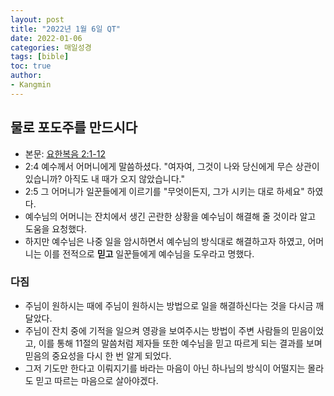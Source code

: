 ```yaml
---
layout: post
title: "2022년 1월 6일 QT"
date: 2022-01-06
categories: 매일성경
tags: [bible]
toc: true
author:
- Kangmin
---
```


## 물로 포도주를 만드시다
- 본문: [요한복음 2:1-12](https://www.bskorea.or.kr/bible/korbibReadpage.php?version=SAENEW&book=jhn&chap=2&sec=1&cVersion=&fontSize=15px&fontWeight=normal)
- 2:4 예수께서 어머니에게 말씀하셨다. "여자여, 그것이 나와 당신에게 무슨 상관이 있습니까? 아직도 내 때가 오지 않았습니다."
- 2:5 그 어머니가 일꾼들에게 이르기를 "무엇이든지, 그가 시키는 대로 하세요" 하였다.
- 예수님의 어머니는 잔치에서 생긴 곤란한 상황을 예수님이 해결해 줄 것이라 알고 도움을 요청했다.
- 하지만 예수님은 나중 일을 암시하면서 예수님의 방식대로 해결하고자 하였고, 어머니는 이를 전적으로 **믿고** 일꾼들에게 예수님을 도우라고 명했다.

### 다짐
- 주님이 원하시는 때에 주님이 원하시는 방법으로 일을 해결하신다는 것을 다시금 깨달았다.
- 주님이 잔치 중에 기적을 일으켜 영광을 보여주시는 방법이 주변 사람들의 믿음이었고, 이를 통해 11절의 말씀처럼 제자들 또한 예수님을 믿고 따르게 되는 결과를 보며
  믿음의 중요성을 다시 한 번 알게 되었다.
- 그저 기도만 한다고 이뤄지기를 바라는 마음이 아닌 하나님의 방식이 어떨지는 몰라도 믿고 따르는 마음으로 살아야겠다.
